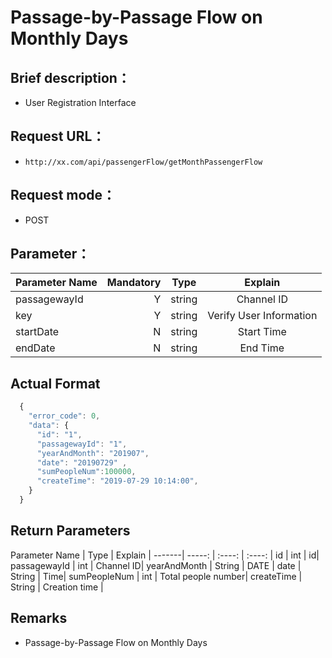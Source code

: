 # Passage-by-Passage Flow on Monthly Days
## Brief description：
- User Registration Interface
## Request URL：
- `http://xx.com/api/passengerFlow/getMonthPassengerFlow`
## Request mode：
- POST
## Parameter：
Parameter Name  | Mandatory   |  Type  |  Explain  |
-------| -----:  | :----:  | :----:  |
passagewayId |	Y |	string |	Channel ID |
key	| Y |	string |	Verify User Information|
startDate |	N|	string |	Start Time |
endDate |	N	| string |	End Time |
## Actual Format
```javascript
  {
    "error_code": 0,
    "data": {
      "id": "1",
      "passagewayId": "1",
      "yearAndMonth": "201907",
      "date": "20190729" ,
      "sumPeopleNum":100000,
      "createTime": "2019-07-29 10:14:00",
    }
  }
  ```
## Return Parameters
Parameter Name  |  Type |  Explain  |
-------| -----:  | :----:  | :----:  |
id |	int |	id|
passagewayId |	int |	Channel ID|
yearAndMonth |	 String |	DATE |
date |	String |	Time|
sumPeopleNum |	int |	Total people number|
createTime |	String |	Creation time |
## Remarks
- Passage-by-Passage Flow on Monthly Days